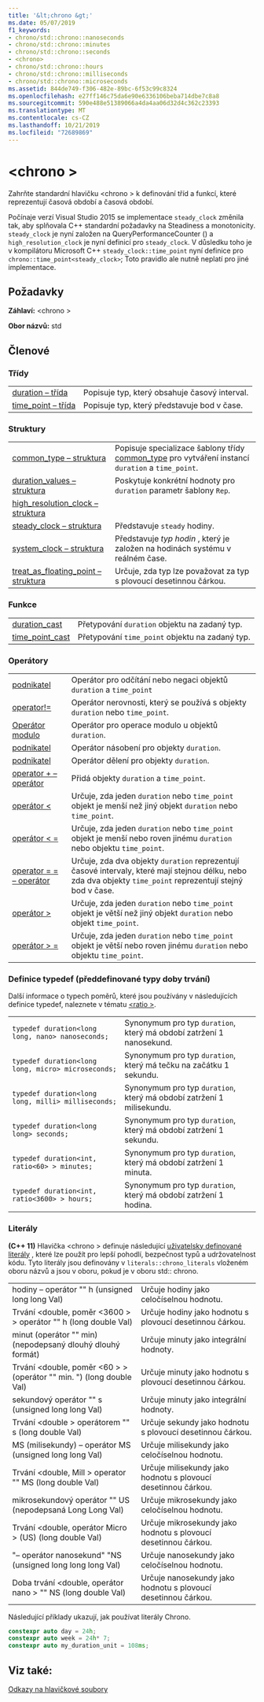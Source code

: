 ```yaml
---
title: '&lt;chrono &gt;'
ms.date: 05/07/2019
f1_keywords:
- chrono/std::chrono::nanoseconds
- chrono/std::chrono::minutes
- chrono/std::chrono::seconds
- <chrono>
- chrono/std::chrono::hours
- chrono/std::chrono::milliseconds
- chrono/std::chrono::microseconds
ms.assetid: 844de749-f306-482e-89bc-6f53c99c8324
ms.openlocfilehash: e27ff146c75da6e90e6336106beba714dbe7c8a8
ms.sourcegitcommit: 590e488e51389066a4da4aa06d32d4c362c23393
ms.translationtype: MT
ms.contentlocale: cs-CZ
ms.lasthandoff: 10/21/2019
ms.locfileid: "72689869"
---
```

# <a name="ltchronogt"></a>&lt;chrono &gt;

Zahrňte standardní hlavičku \<chrono > k definování tříd a funkcí, které reprezentují časová období a časová období.

Počínaje verzí Visual Studio 2015 se implementace `steady_clock` změnila tak, aby splňovala C++ standardní požadavky na Steadiness a monotonicity. `steady_clock` je nyní založen na QueryPerformanceCounter () a `high_resolution_clock` je nyní definicí pro `steady_clock`. V důsledku toho je v kompilátoru Microsoft C++ `steady_clock::time_point` nyní definice pro `chrono::time_point<steady_clock>`; Toto pravidlo ale nutně neplatí pro jiné implementace.

## <a name="requirements"></a>Požadavky

**Záhlaví:** \<chrono >

**Obor názvů:** std

## <a name="members"></a>Členové

### <a name="classes"></a>Třídy

|||
|-|-|
|[duration – třída](../standard-library/duration-class.md)|Popisuje typ, který obsahuje časový interval.|
|[time_point – třída](../standard-library/time-point-class.md)|Popisuje typ, který představuje bod v čase.|

### <a name="structs"></a>Struktury

|||
|-|-|
|[common_type – struktura](../standard-library/common-type-structure.md)|Popisuje specializace šablony třídy [common_type](../standard-library/common-type-class.md) pro vytváření instancí `duration` a `time_point`.|
|[duration_values – struktura](../standard-library/duration-values-structure.md)|Poskytuje konkrétní hodnoty pro `duration` parametr šablony `Rep`.|
|[high_resolution_clock – struktura](../standard-library/high-resolution-clock-struct.md)||
|[steady_clock – struktura](../standard-library/steady-clock-struct.md)|Představuje `steady` hodiny.|
|[system_clock – struktura](../standard-library/system-clock-structure.md)|Představuje *typ hodin* , který je založen na hodinách systému v reálném čase.|
|[treat_as_floating_point – struktura](../standard-library/treat-as-floating-point-structure.md)|Určuje, zda typ lze považovat za typ s plovoucí desetinnou čárkou.|

### <a name="functions"></a>Funkce

|||
|-|-|
|[duration_cast](../standard-library/chrono-functions.md#duration_cast)|Přetypování `duration` objektu na zadaný typ.|
|[time_point_cast](../standard-library/chrono-functions.md#time_point_cast)|Přetypování `time_point` objektu na zadaný typ.|

### <a name="operators"></a>Operátory

|||
|-|-|
|[podnikatel](../standard-library/chrono-operators.md#operator-)|Operátor pro odčítání nebo negaci objektů `duration` a `time_point`|
|[operator!=](../standard-library/chrono-operators.md#op_neq)|Operátor nerovnosti, který se používá s objekty `duration` nebo `time_point`.|
|[Operátor modulo](../standard-library/chrono-operators.md#op_modulo)|Operátor pro operace modulo u objektů `duration`.|
|[podnikatel](../standard-library/chrono-operators.md#op_star)|Operátor násobení pro objekty `duration`.|
|[podnikatel](../standard-library/chrono-operators.md#op_div)|Operátor dělení pro objekty `duration`.|
|[operator + – operátor](../standard-library/chrono-operators.md#op_add)|Přidá objekty `duration` a `time_point`.|
|[operátor &lt;](../standard-library/chrono-operators.md#op_lt)|Určuje, zda jeden `duration` nebo `time_point` objekt je menší než jiný objekt `duration` nebo `time_point`.|
|[operátor &lt; =](../standard-library/chrono-operators.md#op_lt_eq)|Určuje, zda jeden `duration` nebo `time_point` objekt je menší nebo roven jinému `duration` nebo objektu `time_point`.|
|[operator = = – operátor](../standard-library/chrono-operators.md#op_eq_eq)|Určuje, zda dva objekty `duration` reprezentují časové intervaly, které mají stejnou délku, nebo zda dva objekty `time_point` reprezentují stejný bod v čase.|
|[operátor &gt;](../standard-library/chrono-operators.md#op_gt)|Určuje, zda jeden `duration` nebo `time_point` objekt je větší než jiný objekt `duration` nebo objekt `time_point`.|
|[operátor &gt; =](../standard-library/chrono-operators.md#op_gt_eq)|Určuje, zda jeden `duration` nebo `time_point` objekt je větší nebo roven jinému `duration` nebo objektu `time_point`.|

### <a name="typedefs-predefined-duration-types"></a>Definice typedef (předdefinované typy doby trvání)

Další informace o typech poměrů, které jsou používány v následujících definice typedef, naleznete v tématu [\<ratio >](../standard-library/ratio.md).

|||
|-|-|
|`typedef duration<long long, nano> nanoseconds;`|Synonymum pro typ `duration`, který má období zatržení 1 nanosekund.|
|`typedef duration<long long, micro> microseconds;`|Synonymum pro typ `duration`, který má tečku na začátku 1 sekundu.|
|`typedef duration<long long, milli> milliseconds;`|Synonymum pro typ `duration`, který má období zatržení 1 milisekundu.|
|`typedef duration<long long> seconds;`|Synonymum pro typ `duration`, který má období zatržení 1 sekundu.|
|`typedef duration<int, ratio<60> > minutes;`|Synonymum pro typ `duration`, který má období zatržení 1 minuta.|
|`typedef duration<int, ratio<3600> > hours;`|Synonymum pro typ `duration`, který má období zatržení 1 hodina.|

### <a name="literals"></a>Literály

**(C++ 11)** Hlavička \<chrono > definuje následující [uživatelsky definované literály](../cpp/user-defined-literals-cpp.md) , které lze použít pro lepší pohodlí, bezpečnost typů a udržovatelnost kódu. Tyto literály jsou definovány v `literals::chrono_literals` vloženém oboru názvů a jsou v oboru, pokud je v oboru std:: chrono.

|||
|-|-|
|hodiny – operátor "" h (unsigned long long Val)|Určuje hodiny jako celočíselnou hodnotu.|
|Trvání \<double, poměr \<3600 > > operátor "" h (long double Val)|Určuje hodiny jako hodnotu s plovoucí desetinnou čárkou.|
|minut (operátor "" min) (nepodepsaný dlouhý dlouhý formát)|Určuje minuty jako integrální hodnoty.|
|Trvání \<double, poměr \<60 > > (operátor "" min. ") (long double Val)|Určuje minuty jako hodnotu s plovoucí desetinnou čárkou.|
|sekundový operátor "" s (unsigned long long Val)|Určuje minuty jako integrální hodnoty.|
|Trvání \<double > operátorem "" s (long double Val)|Určuje sekundy jako hodnotu s plovoucí desetinnou čárkou.|
|MS (milisekundy) – operátor MS (unsigned long long Val)|Určuje milisekundy jako celočíselnou hodnotu.|
|Trvání \<double, Mill > operator "" MS (long double Val)|Určuje milisekundy jako hodnotu s plovoucí desetinnou čárkou.|
|mikrosekundový operátor "" US (nepodepsaná Long Long Val)|Určuje mikrosekundy jako celočíselnou hodnotu.|
|Trvání \<double, operátor Micro > (US) (long double Val)|Určuje mikrosekundy jako hodnotu s plovoucí desetinnou čárkou.|
|"– operátor nanosekund" "NS (unsigned long long long Val)|Určuje nanosekundy jako celočíselnou hodnotu.|
|Doba trvání \<double, operátor nano > "" NS (long double Val)|Určuje nanosekundy jako hodnotu s plovoucí desetinnou čárkou.|

Následující příklady ukazují, jak používat literály Chrono.

```cpp
constexpr auto day = 24h;
constexpr auto week = 24h* 7;
constexpr auto my_duration_unit = 108ms;
```

## <a name="see-also"></a>Viz také:

[Odkazy na hlavičkové soubory](../standard-library/cpp-standard-library-header-files.md)
